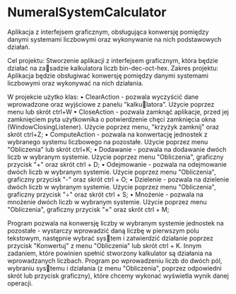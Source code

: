 # NumeralSystemCalculator
Aplikacja z interfejsem graficznym, obsługująca konwersję pomiędzy danymi systemami liczbowymi oraz wykonywanie na nich podstawowych działań.

Cel projektu: Stworzenie aplikacji z interfejsem graficznym, która będzie działać na zasadzie kalkulatora liczb bin-dec-oct-hex.
Zakres projektu: Aplikacja będzie obsługiwać konwersję pomiędzy danymi systemami
liczbowymi oraz wykonywać na nich działania.

W projekcie użytko klas:
• ClearAction - pozwala wyczyścić dane wprowadzone oraz wyjściowe z panelu "kalkulatora". Użycie poprzez menu lub skrót ctrl+W
• CloseAction - pozwala zamknąć aplikacje, przed jej zamknięciem pyta użytkownika
o potwierdzenie chęci zamknięcia okna (WindowClosingListener). Użycie poprzez
menu, "krzyżyk zamknij" oraz skrót ctrl+Z;
• ComputeAction - pozwala na konwertację jednostek z wybranego systemu liczbowego
na pozostałe. Użycie poprzez menu "Obliczenia" lub skrót ctrl+K;
• Dodawanie - pozwala na dodawanie dwóch liczb w wybranym systemie. Użycie
poprzez menu "Obliczenia", graficzny przycisk "+" oraz skrót ctrl + D;
• Odejmowanie - pozwala na odejmowanie dwóch liczb w wybranym systemie. Użycie
poprzez menu "Obliczenia", graficzny przycisk "-" oraz skrót ctrl + O;
• Dzielenie - pozwala na dzielenie dwóch liczb w wybranym systemie. Użycie poprzez
menu "Obliczenia", graficzny przycisk "÷" oraz skrót ctrl + S;
• Mnożenie - pozwala na mnożenie dwóch liczb w wybranym systemie. Użycie poprzez
menu "Obliczenia", graficzny przycisk "×" oraz skrót ctrl + M;

Program pozwala na konwersję liczby w wybranym systemie jednostek na pozostałe -
wystarczy wprowadzić daną liczbę w pierwszym polu tekstowym, następnie wybrać system i zatwierdzić działanie poprzez przycisk "Konwertuj" z menu "Obliczenia" lub skrót
ctrl + K. Innym zadaniem, które powinien spełnić stworzony kalkulator są działania na
wprowadzanych liczbach. Program po wprowadzeniu liczb do dwóch pól, wybraniu systemu i działania (z menu "Obliczenia", poprzez odpowiedni skrót lub przycisk graficzny),
które chcemy wykonać wyświetla wynik danej operacji.

